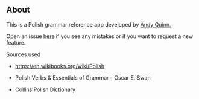 ## About

This is a Polish grammar reference app developed by [Andy Quinn.](http://quinn.ie "Andy Quinn")

Open an issue [here](https://github.com/aquinn/PolishGrammar/issues "Github") if you see any mistakes or if you want to request a new feature.


Sources used

*	https://en.wikibooks.org/wiki/Polish

*	Polish Verbs & Essentials of Grammar - Oscar E. Swan

*	Collins Polish Dictionary